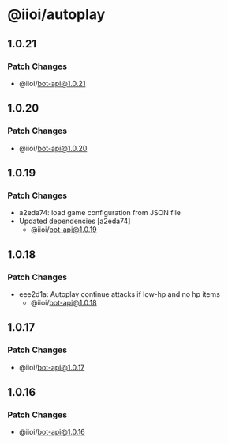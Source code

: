 # @iioi/autoplay

## 1.0.21

### Patch Changes

-   @iioi/bot-api@1.0.21

## 1.0.20

### Patch Changes

-   @iioi/bot-api@1.0.20

## 1.0.19

### Patch Changes

-   a2eda74: load game configuration from JSON file
-   Updated dependencies [a2eda74]
    -   @iioi/bot-api@1.0.19

## 1.0.18

### Patch Changes

-   eee2d1a: Autoplay continue attacks if low-hp and no hp items
    -   @iioi/bot-api@1.0.18

## 1.0.17

### Patch Changes

-   @iioi/bot-api@1.0.17

## 1.0.16

### Patch Changes

-   @iioi/bot-api@1.0.16
